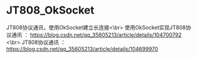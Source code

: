 # JT808_OkSocket
JT808协议通讯，使用OkSocket建立长连接<\br>
使用OkSocket实现JT808协议通讯 ： https://blog.csdn.net/qq_35605213/article/details/104700792 <\br>
JT808协议通讯 ： https://blog.csdn.net/qq_35605213/article/details/104699970
